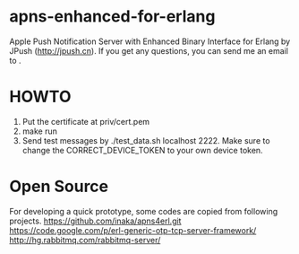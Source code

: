 apns-enhanced-for-erlang
========================
Apple Push Notification Server with Enhanced Binary Interface for Erlang by JPush (http://jpush.cn). If you get any questions, you can send me an email to <iamzhanghu AT gmail.com>.

HOWTO
=====
1. Put the certificate at priv/cert.pem
2. make run
3. Send test messages by ./test_data.sh localhost 2222. Make sure to change the
CORRECT_DEVICE_TOKEN to your own device token.

Open Source
===========
For developing a quick prototype, some codes are copied from following projects.
https://github.com/inaka/apns4erl.git
https://code.google.com/p/erl-generic-otp-tcp-server-framework/
http://hg.rabbitmq.com/rabbitmq-server/
